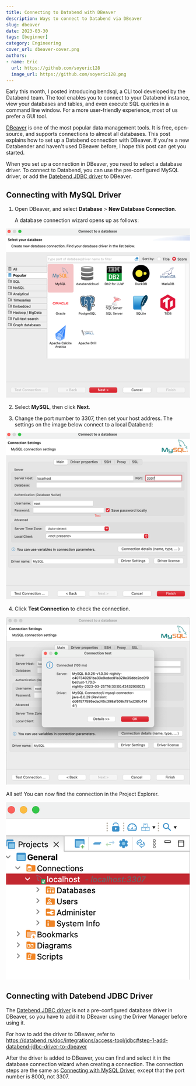 ```yaml
---
title: Connecting to Databend with DBeaver
description: Ways to connect to Databend via DBeaver
slug: dbeaver
date: 2023-03-30
tags: [beginner]
category: Engineering
cover_url: dbeaver-cover.png
authors:
- name: Eric
  url: https://github.com/soyeric128
  image_url: https://github.com/soyeric128.png
---
```


Early this month, I posted introducing bendsql, a CLI tool developed by the Databend team. The tool enables you to connect to your Databend instance, view your databases and tables, and even execute SQL queries in a command line window. For a more user-friendly experience, most of us prefer a GUI tool. 

[DBeaver](https://dbeaver.com) is one of the most popular data management tools. It is free, open-source, and supports connections to almost all databases. This post explains how to set up a Databend connection with DBeaver. If you're a new Databender and haven't used DBeaver before, I hope this post can get you started.

When you set up a connection in DBeaver, you need to select a database driver. To connect to Databend, you can use the pre-configured MySQL driver, or add the [Datebend JDBC driver](https://github.com/databendcloud/databend-jdbc) to DBeaver.

## Connecting with MySQL Driver

1. Open DBeaver, and select **Database** > **New Database Connection**.

    A database connection wizard opens up as follows:

![Alt text](../static/img/blog/dbeaver-select.png)

2. Select **MySQL**, then click **Next**.

3. Change the port number to 3307, then set your host address. The settings on the image below connect to a local Databend:

![Alt text](../static/img/blog/dbeaver-3307.png)

4. Click **Test Connection** to check the connection.

![Alt text](../static/img/blog/dbeaver-check.png)

All set! You can now find the connection in the Project Explorer. 

![Alt text](../static/img/blog/dbeaver-added.png)

## Connecting with Datebend JDBC Driver

The [Datebend JDBC driver](https://github.com/databendcloud/databend-jdbc) is not a pre-configured database driver in DBeaver, so you have to add it to DBeaver using the Driver Manager before using it.

For how to add the driver to DBeaver, refer to https://databend.rs/doc/integrations/access-tool/jdbc#step-1-add-databend-jdbc-driver-to-dbeaver

After the driver is added to DBeaver, you can find and select it in the database connection wizard when creating a connection. The connection steps are the same as [Connecting with MySQL Driver](#connecting-with-mysql-driver), except that the port number is 8000, not 3307.